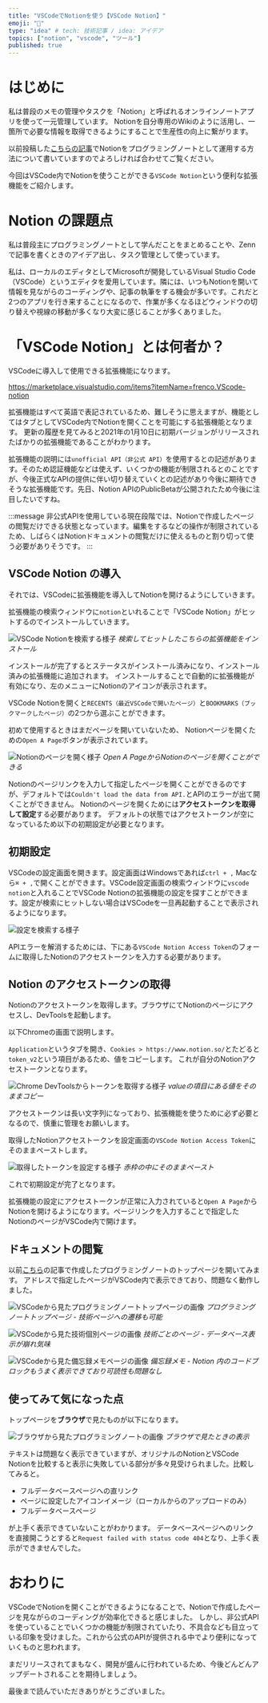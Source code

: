 ```yaml
---
title: "VSCodeでNotionを使う【VSCode Notion】"
emoji: "💎"
type: "idea" # tech: 技術記事 / idea: アイデア
topics: ["notion", "vscode", "ツール"]
published: true
---
```


# はじめに

私は普段のメモの管理やタスクを「Notion」と呼ばれるオンラインノートアプリを使って一元管理しています。
Notionを自分専用のWikiのように活用し、一箇所で必要な情報を取得できるようにすることで生産性の向上に繋がります。

以前投稿した[こちらの記事](https://zenn.dev/ryuu/articles/8f7513d83f05c77d06a3)でNotionをプログラミングノートとして運用する方法について書いていますのでよろしければ合わせてご覧ください。

今回はVSCode内でNotionを使うことができる`VSCode Notion`という便利な拡張機能をご紹介します。

# Notion の課題点

私は普段主にプログラミングノートとして学んだことをまとめることや、Zennで記事を書くときのアイデア出し、タスク管理として使っています。

私は、ローカルのエディタとしてMicrosoftが開発しているVisual Studio Code（VSCode）というエディタを愛用しています。隣には、いつもNotionを開いて情報を見ながらのコーディングや、記事の執筆をする機会が多いです。これだと2つのアプリを行き来することになるので、作業が多くなるほどウィンドウの切り替えや視線の移動が多くなり大変に感じることが多くありました。

# 「VSCode Notion」とは何者か？

VSCodeに導入して使用できる拡張機能になります。

https://marketplace.visualstudio.com/items?itemName=frenco.VScode-notion

拡張機能はすべて英語で表記されているため、難しそうに思えますが、機能としてはタブとしてVSCode内でNotionを開くことを可能にする拡張機能となります。
更新の履歴を見てみると2021年の1月10日に初期バージョンがリリースされたばかりの拡張機能であることがわかります。

拡張機能の説明には`unofficial API（非公式 API）`を使用するとの記述があります。そのため認証機能などは使えず、いくつかの機能が制限されるとのことですが、今後正式なAPIの提供に伴い切り替えていくとの記述があり今後に期待できそうな拡張機能です。先日、Notion APIのPublicBetaが公開されたため今後に注目したいですね。

:::message
非公式APIを使用している現在段階では、Notionで作成したページの閲覧だけできる状態となっています。編集をするなどの操作が制限されているため、しばらくはNotionドキュメントの閲覧だけに使えるものと割り切って使う必要がありそうです。
:::

## VSCode Notion の導入

それでは、VSCodeに拡張機能を導入してNotionを開けるようにしていきます。

拡張機能の検索ウィンドウに`notion`といれることで「VSCode Notion」がヒットするのでインストールしていきます。

![VSCode Notionを検索する様子](https://storage.googleapis.com/zenn-user-upload/6i6uzl1kglf3dqx7d27trlev3v5m)
*検索してヒットしたこちらの拡張機能をインストール*

インストールが完了するとステータスがインストール済みになり、インストール済みの拡張機能に追加されます。
インストールすることで自動的に拡張機能が有効になり、左のメニューにNotionのアイコンが表示されます。

VSCode Notionを開くと`RECENTS（最近VSCodeで開いたページ）`と`BOOKMARKS（ブックマークしたページ）`の2つから選ぶことができます。

初めて使用するときはまだページを開いていないため、 Notionページを開くための`Open A Page`ボタンが表示されています。

![Notionのページを開く様子](https://storage.googleapis.com/zenn-user-upload/xcvqs9sr5jdgobphsr9t3i9tmgdf)
*Open A PageからNotionのページを開くことができる*

Notionのページリンクを入力して指定したページを開くことができるのですが、デフォルトでは`Couldn't load the data from API.`とAPIのエラーが出て開くことができません。
Notionのページを開くためには**アクセストークンを取得して設定**する必要があります。
デフォルトの状態ではアクセストークンが空になっているため以下の初期設定が必要となります。

## 初期設定

VSCodeの設定画面を開きます。設定画面はWindowsであれば`ctrl + ,` Macなら`⌘ + ,`で開くことができます。VSCode設定画面の検索ウィンドウに`vscode notion`と入れることでVSCode Notionの拡張機能の設定を探すことができます。設定が検索にヒットしない場合はVSCodeを一旦再起動することで表示されるようになります。

![設定を検索する様子](https://storage.googleapis.com/zenn-user-upload/f11qaiyywgrk22clorltljb788n7)

APIエラーを解消するためには、下にある`VSCode Notion Access Token`のフォームに取得したNotionのアクセストークンを入力する必要があります。

## Notion のアクセストークンの取得

Notionのアクセストークンを取得します。ブラウザにてNotionのページにアクセスし、DevToolsを起動します。

以下Chromeの画面で説明します。

`Application`というタブを開き、`Cookies > https://www.notion.so/`とたどると`token_v2`という項目があるため、値をコピーします。
これが自分のNotionアクセストークンとなります。

![Chrome DevToolsからトークンを取得する様子](https://storage.googleapis.com/zenn-user-upload/vg3rhxbtu5tnwg1582frn4iss0q1)
*valueの項目にある値をそのままコピー*

アクセストークンは長い文字列になっており、拡張機能を使うために必ず必要となるので、慎重に管理をお願いします。

取得したNotionアクセストークンを設定画面の`VSCode Notion Access Token`にそのままペーストします。

![取得したトークンを設定する様子](https://storage.googleapis.com/zenn-user-upload/g6yakw9g75hx8eh6zjssg38fu5q2)
*赤枠の中にそのままペースト*

これで初期設定が完了となります。

拡張機能の設定にアクセストークンが正常に入力されていると`Open A Page`からNotionを開けるようになります。ページリンクを入力することで指定したNotionのページがVSCode内で開けます。

## ドキュメントの閲覧

以前[こちら](https://zenn.dev/ryuu/articles/8f7513d83f05c77d06a3)の記事で作成したプログラミングノートのトップページを開いてみます。
アドレスで指定したページがVSCode内で表示できており、問題なく動作しました。

![VSCodeから見たプログラミングノートトップページの画像](https://storage.googleapis.com/zenn-user-upload/oflnx8dsbnzpxr63rj5d4r9do9cp)
*プログラミングノートトップページ - 技術ページへの遷移も可能*

![VSCodeから見た技術個別ページの画像](https://storage.googleapis.com/zenn-user-upload/ieji7rr5hhhk4bwse6gnbskul1an)
*技術ごとのページ - データベース表示が崩れ気味*

![VSCodeから見た備忘録メモページの画像](https://storage.googleapis.com/zenn-user-upload/ykolgfd6cuzhuhy3tvzogz3ygd1i)
*備忘録メモ - Notion 内のコードブロックもうまく表示できており可読性も問題なし*

## 使ってみて気になった点

トップページを**ブラウザ**で見たものが以下になります。

![ブラウザから見たプログラミングノートの画像](https://storage.googleapis.com/zenn-user-upload/vi6278kahmdn2188fjqxuvuwiozy)
*ブラウザで見たときの表示*

テキストは問題なく表示できていますが、オリジナルのNotionとVSCode Notionを比較すると表示に失敗している部分が多々見受けられました。比較してみると。

- フルデータベースページへの直リンク
- ページに設定したアイコンイメージ（ローカルからのアップロードのみ）
- フルデータベースページ

が上手く表示できていないことがわかります。
データベースページヘのリンクを直接開こうとすると`Request failed with status code 404`となり、上手く表示ができませんでした。

# おわりに

VSCodeでNotionを開くことができるようになることで、Notionで作成したページを見ながらのコーディングが効率化できると感じました。
しかし、非公式APIを使っていることでいくつかの機能が制限されていたり、不具合なども目立っている印象を受けました。これから公式のAPIが提供される中でより便利になっていくものと思われます。

まだリリースされてまもなく、開発が盛んに行われているため、今後どんどんアップデートされることを期待しましょう。

最後まで読んでいただきありがとうございました。